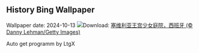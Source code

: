 ## History Bing Wallpaper
Wallpaper date: 2024-10-13
![](https://www.bing.com/th?id=OHR.AlcazarSeville_ZH-CN5581795099_UHD.jpg&w=1000)Download: [塞维利亚王宫少女庭院，西班牙 (© Danny Lehman/Getty Images)](https://www.bing.com/th?id=OHR.AlcazarSeville_ZH-CN5581795099_UHD.jpg)

Auto get programm by LtgX
